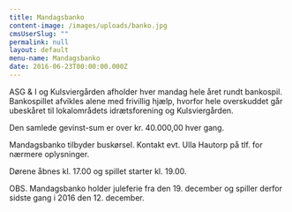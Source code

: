 ```yaml
---
title: Mandagsbanko
content-image: /images/uploads/banko.jpg
cmsUserSlug: ""
permalink: null
layout: default
menu-name: Mandagsbanko
date: 2016-06-23T00:00:00.000Z
---
```


ASG & I og Kulsviergården afholder hver mandag hele året rundt bankospil. Bankospillet afvikles alene med frivillig hjælp, hvorfor hele overskuddet går ubeskåret til lokalområdets idrætsforening og Kulsviergården. 

Den samlede gevinst-sum er over kr. 40.000,00 hver gang.

Mandagsbanko tilbyder buskørsel. Kontakt evt.  Ulla Hautorp på tlf.  for nærmere oplysninger.

Dørene åbnes kl. 17.00 og spillet starter kl. 19.00. 

OBS. Mandagsbanko holder juleferie fra den 19. december og spiller derfor sidste gang i 2016 den 12. december.